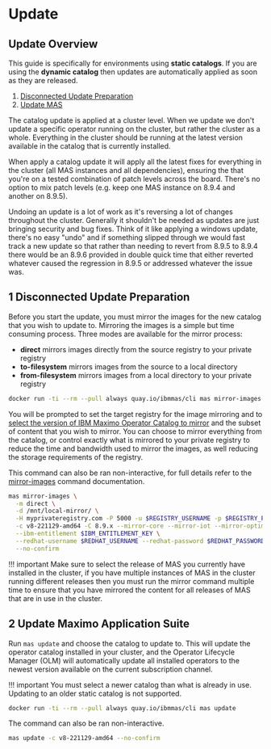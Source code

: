 Update
===============================================================================

Update Overview
-------------------------------------------------------------------------------
This guide is specifically for environments using **static catalogs**.  If you are using the **dynamic catalog** then updates are automatically applied as soon as they are released.

1. [Disconnected Update Preparation](#1-disconnected-install-preparation)
2. [Update MAS](#2-update-maximo-application-suite)

The catalog update is applied at a cluster level.  When we update we don't update a specific operator running on the cluster, but rather the cluster as a whole.  Everything in the cluster should be running at the latest version available in the catalog that is currently installed.

When apply a catalog update it will apply all the latest fixes for everything in the cluster (all MAS instances and all dependencies), ensuring the that you're on a tested combination of patch levels across the board.  There's no option to mix patch levels (e.g. keep one MAS instance on 8.9.4 and another on 8.9.5).

Undoing an update is a lot of work as it's reversing a lot of changes throughout the cluster.  Generally it shouldn't be needed as updates are just bringing security and bug fixes.  Think of it like applying a windows update, there's no easy "undo" and if something slipped through we would fast track a new update so that rather than needing to revert from 8.9.5 to 8.9.4 there would be an 8.9.6 provided in double quick time that either reverted whatever caused the regression in 8.9.5 or addressed whatever the issue was.


1 Disconnected Update Preparation
-------------------------------------------------------------------------------
Before you start the update, you must mirror the images for the new catalog that you wish to update to. Mirroring the images is a simple but time consuming process.  Three modes are available for the mirror process:

- **direct** mirrors images directly from the source registry to your private registry
- **to-filesystem** mirrors images from the source to a local directory
- **from-filesystem** mirrors images from a local directory to your private registry

```bash
docker run -ti --rm --pull always quay.io/ibmmas/cli mas mirror-images
```

You will be prompted to set the target registry for the image mirroring and to [select the version of IBM Maximo Operator Catalog to mirror](choosing-the-right-catalog.md) and the subset of content that you wish to mirror.  You can choose to mirror everything from the catalog, or control exactly what is mirrored to your private registry to reduce the time and bandwidth used to mirror the images, as well reducing the storage requirements of the registry.

This command can also be ran non-interactive, for full details refer to the [mirror-images](../commands/mirror-images.md) command documentation.

```bash
mas mirror-images \
  -m direct \
  -d /mnt/local-mirror/ \
  -H myprivateregistry.com -P 5000 -u $REGISTRY_USERNAME -p $REGISTRY_PASSWORD \
  -c v8-221129-amd64 -C 8.9.x --mirror-core --mirror-iot --mirror-optimizer --mirror-manage \
  --ibm-entitlement $IBM_ENTITLEMENT_KEY \
  --redhat-username $REDHAT_USERNAME --redhat-password $REDHAT_PASSWORD \
  --no-confirm
```

!!! important
    Make sure to select the release of MAS you currently have installed in the cluster, if you have multiple instances of MAS in the cluster running different releases then you must run the mirror command multiple time to ensure that you have mirrored the content for all releases of MAS that are in use in the cluster.


2 Update Maximo Application Suite
-------------------------------------------------------------------------------
Run `mas update` and choose the catalog to update to.  This will update the operator catalog installed in your cluster, and the Operator Lifecycle Manager (OLM) will automatically update all installed operators to the newest version available on the current subscription channel.

!!! important
    You must select a newer catalog than what is already in use.  Updating to an older static catalog is not supported.

```bash
docker run -ti --rm --pull always quay.io/ibmmas/cli mas update
```


The command can also be ran non-interactive.

```bash
mas update -c v8-221129-amd64 --no-confirm
```
